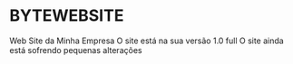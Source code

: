 # BYTEWEBSITE
Web Site da Minha Empresa
O site está na sua versão 1.0 full
O site ainda está sofrendo pequenas alterações